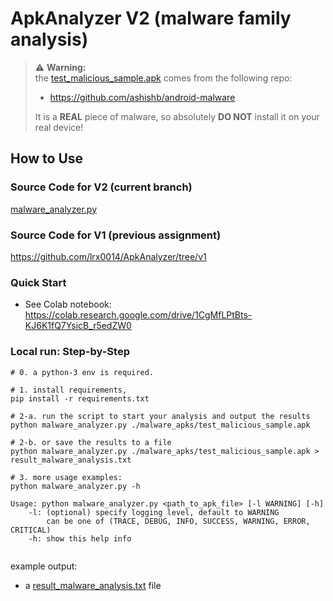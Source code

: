 # ApkAnalyzer V2 (malware family analysis)

> ⚠️ **Warning:**  
> the [test_malicious_sample.apk](https://github.com/ashishb/android-malware/tree/master/benews) comes from the following repo:
> - https://github.com/ashishb/android-malware
> 
> It is a **REAL** piece of malware, so absolutely **DO NOT** install it on your real device! 

## How to Use
### Source Code for V2 (current branch)
[malware_analyzer.py](malware_analyzer.py)

### Source Code for V1 (previous assignment)
https://github.com/lrx0014/ApkAnalyzer/tree/v1

### Quick Start
- See Colab notebook: https://colab.research.google.com/drive/1CgMfLPtBts-KJ6K1fQ7YsicB_r5edZW0

### Local run: Step-by-Step
```shell
# 0. a python-3 env is required.

# 1. install requirements, 
pip install -r requirements.txt

# 2-a. run the script to start your analysis and output the results
python malware_analyzer.py ./malware_apks/test_malicious_sample.apk

# 2-b. or save the results to a file
python malware_analyzer.py ./malware_apks/test_malicious_sample.apk > result_malware_analysis.txt

# 3. more usage examples:
python malware_analyzer.py -h

Usage: python malware_analyzer.py <path_to_apk_file> [-l WARNING] [-h]
    -l: (optional) specify logging level, default to WARNING
        can be one of (TRACE, DEBUG, INFO, SUCCESS, WARNING, ERROR, CRITICAL)
    -h: show this help info
    
```

example output:
- a [result_malware_analysis.txt](result_malware_analysis.txt) file 
